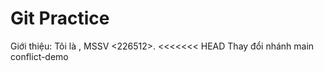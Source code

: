 # Git Practice
Giới thiệu: Tôi là <CaoMinhKy>, MSSV <226512>.
<<<<<<< HEAD
Thay đổi nhánh main
conflict-demo
